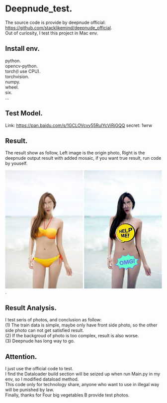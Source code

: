 # Deepnude_test.  
The source code is provide by deepnude official: https://github.com/stacklikemind/deepnude_official.  
Out of curiosity, I test this project in Mac env.

## Install env.  
python.       
opencv-python.   
torch(I use CPU).   
torchvision.    
numpy.   
wheel.   
six.  
...   
## Test Model.  
Link: https://pan.baidu.com/s/1GCLOVcvy55RulYcViRjGQQ  secret: 1wrw

## Result.  
The result show as follow, Left image is the origin photo, Right is the deepnude output result with added mosaic, if you want true result, run code by youself.  
<div align=left><img src="https://github.com/2anchao/deepnude_test/blob/main/img_show/show.jpeg" width="250" height="380"<div align=right><img src="https://github.com/2anchao/deepnude_test/blob/main/img_show/input1.jpg" width="250" height="380" /></div>. 

## Result Analysis. 
I test seris of photos, and conclusion as follow:   
(1) The train data is simple, maybe only have front side photo, so the other side photo can not get satisfied result.  
(2) If the backgroud of photo is too complex, result is also worse.    
(3) Deepnude has long way to go. 

## Attention.   
I just use the official code to test.    
I find the Dataloader build section will be seized up when run Main.py in my env, so I modified dataload method.    
This code only for technology share, anyone who want to use in illegal way will be punished by law.     
Finally, thanks for Four big vegetables B provide test photos.     
